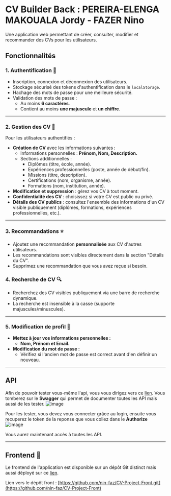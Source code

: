 # CV Builder Back : PEREIRA-ELENGA MAKOUALA Jordy - FAZER Nino 

Une application web permettant de créer, consulter, modifier et recommander des CVs pour les utilisateurs.

## Fonctionnalités

### 1. Authentification 🔐
- Inscription, connexion et déconnexion des utilisateurs.
- Stockage sécurisé des tokens d'authentification dans le `localStorage`.
- Hachage des mots de passe pour une meilleure sécurité.
- Validation des mots de passe :
  - Au moins **6 caractères**.
  - Contient au moins **une majuscule** et **un chiffre**.

---

### 2. Gestion des CV 📝
Pour les utilisateurs authentifiés :  

- **Création de CV** avec les informations suivantes :
  - Informations personnelles : **Prénom, Nom, Description.**
  - Sections additionnelles : 
    - Diplômes (titre, école, année).
    - Expériences professionnelles (poste, année de début/fin).
    - Missions (titre, description).
    - Certifications (nom, organisme, année).
    - Formations (nom, institution, année).
- **Modification et suppression** : gérez vos CV à tout moment.
- **Confidentialité des CV** : choisissez si votre CV est public ou privé.
- **Détails des CV publics** : consultez l'ensemble des informations d'un CV visible publiquement (diplômes, formations, expériences professionnelles, etc.).

---

### 3. Recommandations ⭐
- Ajoutez une recommandation **personnalisée** aux CV d'autres utilisateurs.
- Les recommandations sont visibles directement dans la section "Détails du CV".
- Supprimez une recommandation que vous avez reçue si besoin.


### 4. Recherche de CV 🔍
- Recherchez des CV visibles publiquement via une barre de recherche dynamique.
- La recherche est insensible à la casse (supporte majuscules/minuscules).

---

### 5. Modification de profil 👤
- **Mettez à jour vos informations personnelles :**
  - **Nom, Prénom et Email.**
- **Modification du mot de passe :**
  - Vérifiez si l'ancien mot de passe est correct avant d'en définir un nouveau.

---

## API
Afin de pouvoir tester vous-même l'api, vous vous dirigez vers ce [lien](https://cv-project-api.onrender.com/api-docs/).
Vous tomberez sur le **Swagger** qui permet de documenter toutes les API mais aussi de les tester.
![image](https://github.com/user-attachments/assets/283184be-b174-4012-bd94-01d15731b726)

Pour les tester, vous devez vous connecter grâce au login, ensuite vous recuperez le token de la reponse que vous collez dans le **Authorize**
![image](https://github.com/user-attachments/assets/4f42859e-e8bb-4335-8ad6-5859b45ea9c8)

Vous aurez maintenant accès à toutes les API.

---

## Frontend 🚀
Le frontend de l'application est disponible sur un dépôt Git distinct mais aussi déployé sur ce [lien](https://cv-project-front.onrender.com/).

Lien vers le dépôt front : [https://github.com/nin-faz/CV-Project-Front.git](https://github.com/nin-faz/CV-Project-Front)
